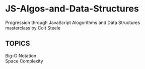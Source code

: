 # JS-Algos-and-Data-Structures

Progression through JavaScript Alogorithms and Data Structures masterclass by Colt Steele

## TOPICS

Big-O Notation<br>
Space Complexity
